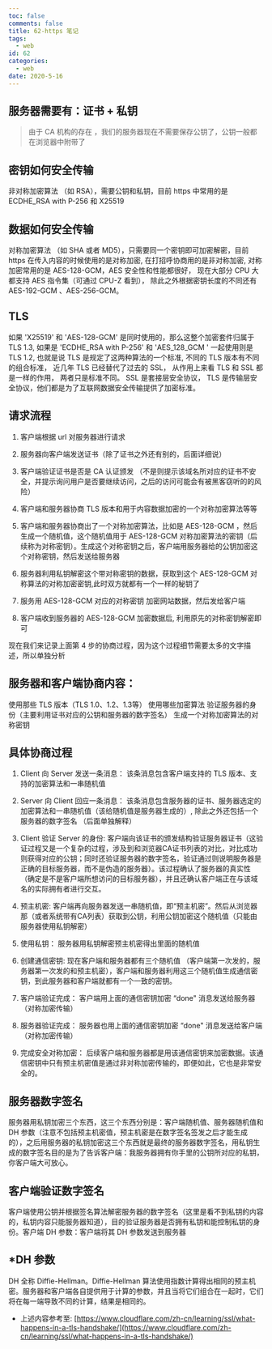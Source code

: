 ```yaml
---
toc: false
comments: false
title: 62-https 笔记
tags:
  - web
id: 62
categories:
  - web
date: 2020-5-16
---
```


## 服务器需要有：证书 + 私钥

> 由于 CA 机构的存在 ，我们的服务器现在不需要保存公钥了，公钥一般都在浏览器中附带了

<!-- more -->

## 密钥如何安全传输

非对称加密算法 （如 RSA），需要公钥和私钥，目前 https 中常用的是 ECDHE_RSA with P-256 和 X25519

## 数据如何安全传输

对称加密算法 （如 SHA 或者 MD5），只需要同一个密钥即可加密解密，目前 https 在传入内容的时候使用的是对称加密, 在打招呼协商用的是非对称加密, 对称加密常用的是 AES-128-GCM，AES 安全性和性能都很好， 现在大部分 CPU 大都支持 AES 指令集（可通过 CPU-Z 看到）， 除此之外根据密钥长度的不同还有 AES-192-GCM 、AES-256-GCM。

## TLS

如果 'X25519' 和 'AES-128-GCM' 是同时使用的，那么这整个加密套件归属于 TLS 1.3, 如果是 'ECDHE_RSA with P-256' 和 'AES_128_GCM ' 一起使用则是 TLS 1.2, 也就是说 TLS 是规定了这两种算法的一个标准, 不同的 TLS 版本有不同的组合标准， 近几年 TLS 已经替代了过去的 SSL， 从作用上来看 TLS 和 SSL 都是一样的作用， 两者只是标准不同。 SSL 是套接层安全协议， TLS 是传输层安全协议，他们都是为了互联网数据安全传输提供了加密标准。

## 请求流程

1. 客户端根据 url 对服务器进行请求

2. 服务器向客户端发送证书（除了证书之外还有别的，后面详细说）

3. 客户端验证证书是否是 CA 认证颁发 （不是则提示该域名所对应的证书不安全，并提示询问用户是否要继续访问，之后的访问可能会有被黑客窃听的的风险）

4. 客户端和服务器协商 TLS 版本和用于内容数据加密的一个对称加密算法等等

5. 客户端和服务器协商出了一个对称加密算法，比如是  AES-128-GCM ，然后生成一个随机值，这个随机值用于 AES-128-GCM 对称加密算法的密钥（后续称为对称密钥）。生成这个对称密钥之后，客户端用服务器给的公钥加密这个对称密钥，然后发送给服务器

6. 服务器利用私钥解密这个带对称密钥的数据，获取到这个 AES-128-GCM 对称算法的对称加密密钥,此时双方就都有一个一样的秘钥了

7. 服务用 AES-128-GCM 对应的对称密钥 加密网站数据，然后发给客户端

8. 客户端收到服务器的 AES-128-GCM 加密数据后, 利用原先的对称密钥解密即可

现在我们来记录上面第 4 步的协商过程，因为这个过程细节需要太多的文字描述，所以单独分析

## 服务器和客户端协商内容：

使用那些 TLS 版本（TLS 1.0、1.2、1.3等）
使用哪些加密算法
验证服务器的身份（主要利用证书对应的公钥和服务器的数字签名）
生成一个对称加密算法的对称密钥

## 具体协商过程

1. Client 向 Server 发送一条消息： 该条消息包含客户端支持的 TLS 版本、支持的加密算法和一串随机值

2. Server 向 Client 回应一条消息： 该条消息包含服务器的证书、服务器选定的加密算法和一串随机值（该给随机值是服务器生成的）, 除此之外还包括一个服务器的数字签名 （后面单独解释）

3. Client 验证 Server 的身份: 客户端向该证书的颁发结构验证服务器证书（这验证过程又是一个复杂的过程，涉及到和浏览器CA证书列表的对比，对比成功则获得对应的公钥；同时还验证服务器的数字签名，验证通过则说明服务器是正确的目标服务器，而不是伪造的服务器）。该过程确认了服务器的真实性（确定是不是客户端所想访问的目标服务器），并且还确认客户端正在与该域名的实际拥有者进行交互。

4. 预主机密: 客户端再向服务器发送一串随机值，即“预主机密”。然后从浏览器那（或者系统带有CA列表）获取到公钥，利用公钥加密这个随机值（只能由服务器使用私钥解密）

5. 使用私钥： 服务器用私钥解密预主机密得出里面的随机值

6. 创建通信密钥: 现在客户端和服务器都有三个随机值 （客户端第一次发的，服务器第一次发的和预主机密），客户端和服务器利用这三个随机值生成通信密钥，到此服务器和客户端就都有一个一致的密钥。

7. 客户端验证完成： 客户端用上面的通信密钥加密 “done" 消息发送给服务器 （对称加密传输）

8. 服务器验证完成： 服务器也用上面的通信密钥加密 “done" 消息发送给客户端 （对称加密传输）

9. 完成安全对称加密： 后续客户端和服务器都是用该通信密钥来加密数据。该通信密钥中只有预主机密值是通过非对称加密传输的，即便如此，它也是非常安全的。

## 服务器数字签名

服务器用私钥加密三个东西，这三个东西分别是：客户端随机值、服务器随机值和 DH 参数（注意不包括预主机密值，预主机密是在数字签名签发之后才能生成的），之后用服务器的私钥加密这三个东西就是最终的服务器数字签名，用私钥生成的数字签名目的是为了告诉客户端：我服务器拥有你手里的公钥所对应的私钥，你客户端大可放心。

## 客户端验证数字签名

客户端使用公钥并根据签名算法解密服务器的数字签名（这里是看不到私钥的内容的，私钥内容只能服务器知道），目的验证服务器是否拥有私钥和能控制私钥的身份。客户端 DH 参数：客户端将其 DH 参数发送到服务器

## *DH 参数

DH 全称 Diffie-Hellman。Diffie-Hellman 算法使用指数计算得出相同的预主机密。服务器和客户端各自提供用于计算的参数，并且当将它们组合在一起时，它们将在每一端导致不同的计算，结果是相同的。

- 上述内容参考至: [https://www.cloudflare.com/zh-cn/learning/ssl/what-happens-in-a-tls-handshake/](https://www.cloudflare.com/zh-cn/learning/ssl/what-happens-in-a-tls-handshake/)
